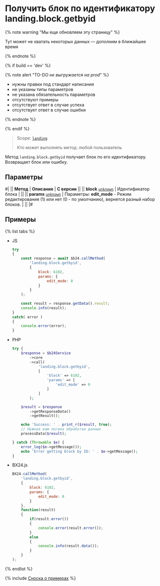 # Получить блок по идентификатору landing.block.getbyid

{% note warning "Мы еще обновляем эту страницу" %}

Тут может не хватать некоторых данных — дополним в ближайшее время

{% endnote %}

{% if build == 'dev' %}

{% note alert "TO-DO _не выгружается на prod_" %}

- нужны правки под стандарт написания
- не указаны типы параметров
- не указана обязательность параметров
- отсутствуют примеры
- отсутствует ответ в случае успеха
- отсутствует ответ в случае ошибки

{% endnote %}

{% endif %}

> Scope: [`landing`](../../../scopes/permissions.md)
>
> Кто может выполнять метод: любой пользователь

Метод `landing.block.getbyid` получает блок по его идентификатору. Возвращает блок или ошибку.

## Параметры

#|
|| **Метод** | **Описание** | **С версии** ||
|| **block**
[`unknown`](../../../data-types.md) | Идентификатор блока | ||
|| **params**
[`unknown`](../../../data-types.md) | Параметры: **edit_mode** - Режим редактирования (1) или нет (0 - по умолчанию), вернется разный набор блоков. | ||
|#

## Примеры

{% list tabs %}

- JS


    ```js
    try
    {
    	const response = await $b24.callMethod(
    		'landing.block.getbyid',
    		{
    			block: 6102,
    			params: {
    				edit_mode: 0
    			}
    		}
    	);
    	
    	const result = response.getData().result;
    	console.info(result);
    }
    catch( error )
    {
    	console.error(error);
    }
    ```

- PHP


    ```php
    try {
        $response = $b24Service
            ->core
            ->call(
                'landing.block.getbyid',
                [
                    'block' => 6102,
                    'params' => [
                        'edit_mode' => 0
                    ]
                ]
            );
    
        $result = $response
            ->getResponseData()
            ->getResult();
    
        echo 'Success: ' . print_r($result, true);
        // Нужная вам логика обработки данных
        processData($result);
    
    } catch (Throwable $e) {
        error_log($e->getMessage());
        echo 'Error getting block by ID: ' . $e->getMessage();
    }
    ```

- BX24.js

    ```js
    BX24.callMethod(
        'landing.block.getbyid',
        {
            block: 6102,
            params: {
                edit_mode: 0
            }
        },
        function(result)
        {
            if(result.error())
            {
                console.error(result.error());
            }
            else
            {
                console.info(result.data());
            }
        }
    );
    ```

{% endlist %}

{% include [Сноска о примерах](../../../../_includes/examples.md) %}

